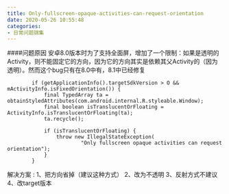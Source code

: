```yaml
---
title: Only-fullscreen-opaque-activities-can-request-orientation
date: 2020-05-26 10:55:48
categories:
- 日常问题锦集
---
```

####问题原因
安卓8.0版本时为了支持全面屏，增加了一个限制：如果是透明的Activity，则不能固定它的方向，因为它的方向其实是依赖其父Activity的（因为透明）。然而这个bug只有在8.0中有，8.1中已经修复

```
        if (getApplicationInfo().targetSdkVersion > O && mActivityInfo.isFixedOrientation()) {
            final TypedArray ta = obtainStyledAttributes(com.android.internal.R.styleable.Window);
            final boolean isTranslucentOrFloating = ActivityInfo.isTranslucentOrFloating(ta);
            ta.recycle();
 
            if (isTranslucentOrFloating) {
                throw new IllegalStateException(
                        "Only fullscreen opaque activities can request orientation");
            }
        }
```

解决方案 :
1、把方向省掉（建议这种方式）
2、改为不透明
3、反射方式不建议
4、改target版本
